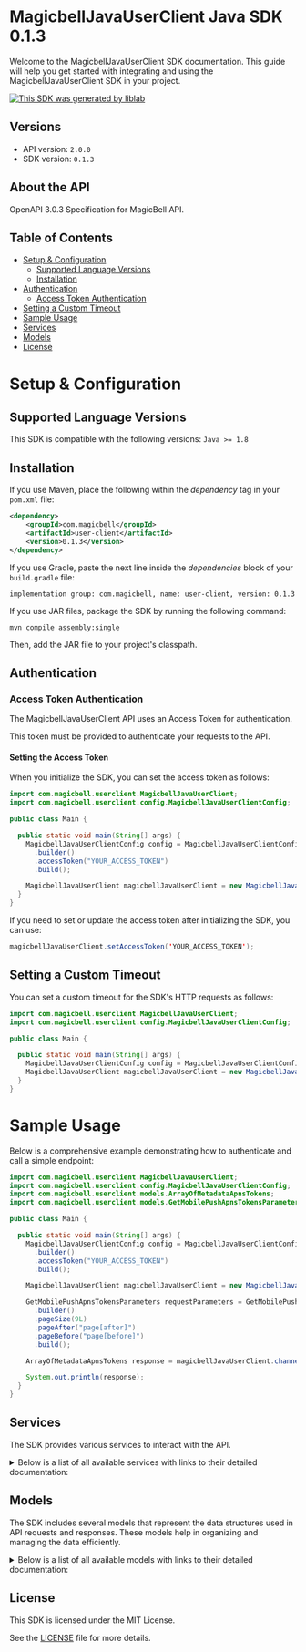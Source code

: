 # MagicbellJavaUserClient Java SDK 0.1.3

Welcome to the MagicbellJavaUserClient SDK documentation. This guide will help you get started with integrating and using the MagicbellJavaUserClient SDK in your project.

[![This SDK was generated by liblab](https://public-liblab-readme-assets.s3.us-east-1.amazonaws.com/built-by-liblab-icon.svg)](https://liblab.com/?utm_source=readme)

## Versions

- API version: `2.0.0`
- SDK version: `0.1.3`

## About the API

OpenAPI 3.0.3 Specification for MagicBell API.

## Table of Contents

- [Setup & Configuration](#setup--configuration)
  - [Supported Language Versions](#supported-language-versions)
  - [Installation](#installation)
- [Authentication](#authentication)
  - [Access Token Authentication](#access-token-authentication)
- [Setting a Custom Timeout](#setting-a-custom-timeout)
- [Sample Usage](#sample-usage)
- [Services](#services)
- [Models](#models)
- [License](#license)

# Setup & Configuration

## Supported Language Versions

This SDK is compatible with the following versions: `Java >= 1.8`

## Installation

If you use Maven, place the following within the _dependency_ tag in your `pom.xml` file:

```XML
<dependency>
    <groupId>com.magicbell</groupId>
    <artifactId>user-client</artifactId>
    <version>0.1.3</version>
</dependency>
```

If you use Gradle, paste the next line inside the _dependencies_ block of your `build.gradle` file:

```Gradle
implementation group: com.magicbell, name: user-client, version: 0.1.3
```

If you use JAR files, package the SDK by running the following command:

```shell
mvn compile assembly:single
```

Then, add the JAR file to your project's classpath.

## Authentication

### Access Token Authentication

The MagicbellJavaUserClient API uses an Access Token for authentication.

This token must be provided to authenticate your requests to the API.

#### Setting the Access Token

When you initialize the SDK, you can set the access token as follows:

```java
import com.magicbell.userclient.MagicbellJavaUserClient;
import com.magicbell.userclient.config.MagicbellJavaUserClientConfig;

public class Main {

  public static void main(String[] args) {
    MagicbellJavaUserClientConfig config = MagicbellJavaUserClientConfig
      .builder()
      .accessToken("YOUR_ACCESS_TOKEN")
      .build();

    MagicbellJavaUserClient magicbellJavaUserClient = new MagicbellJavaUserClient(config);
  }
}

```

If you need to set or update the access token after initializing the SDK, you can use:

```java
magicbellJavaUserClient.setAccessToken('YOUR_ACCESS_TOKEN');
```

## Setting a Custom Timeout

You can set a custom timeout for the SDK's HTTP requests as follows:

```java
import com.magicbell.userclient.MagicbellJavaUserClient;
import com.magicbell.userclient.config.MagicbellJavaUserClientConfig;

public class Main {

  public static void main(String[] args) {
    MagicbellJavaUserClientConfig config = MagicbellJavaUserClientConfig.builder().timeout(10000).build();
    MagicbellJavaUserClient magicbellJavaUserClient = new MagicbellJavaUserClient(config);
  }
}

```

# Sample Usage

Below is a comprehensive example demonstrating how to authenticate and call a simple endpoint:

```java
import com.magicbell.userclient.MagicbellJavaUserClient;
import com.magicbell.userclient.config.MagicbellJavaUserClientConfig;
import com.magicbell.userclient.models.ArrayOfMetadataApnsTokens;
import com.magicbell.userclient.models.GetMobilePushApnsTokensParameters;

public class Main {

  public static void main(String[] args) {
    MagicbellJavaUserClientConfig config = MagicbellJavaUserClientConfig
      .builder()
      .accessToken("YOUR_ACCESS_TOKEN")
      .build();

    MagicbellJavaUserClient magicbellJavaUserClient = new MagicbellJavaUserClient(config);

    GetMobilePushApnsTokensParameters requestParameters = GetMobilePushApnsTokensParameters
      .builder()
      .pageSize(9L)
      .pageAfter("page[after]")
      .pageBefore("page[before]")
      .build();

    ArrayOfMetadataApnsTokens response = magicbellJavaUserClient.channels.getMobilePushApnsTokens(requestParameters);

    System.out.println(response);
  }
}

```

## Services

The SDK provides various services to interact with the API.

<details> 
<summary>Below is a list of all available services with links to their detailed documentation:</summary>

| Name                                                                                                                                      |
| :---------------------------------------------------------------------------------------------------------------------------------------- |
| ChannelsService: [[Java](documentation/services/ChannelsService.md)] [[Kotlin](documentation/services/ChannelsService.kt.md)]             |
| IntegrationsService: [[Java](documentation/services/IntegrationsService.md)] [[Kotlin](documentation/services/IntegrationsService.kt.md)] |

</details>

## Models

The SDK includes several models that represent the data structures used in API requests and responses. These models help in organizing and managing the data efficiently.

<details> 
<summary>Below is a list of all available models with links to their detailed documentation:</summary>

| Name                                                                                           | Description |
| :--------------------------------------------------------------------------------------------- | :---------- |
| [ArrayOfMetadataApnsTokens](documentation/models/ArrayOfMetadataApnsTokens.md)                 |             |
| [ApnsToken](documentation/models/ApnsToken.md)                                                 |             |
| [MetadataApnsToken](documentation/models/MetadataApnsToken.md)                                 |             |
| [DiscardResult](documentation/models/DiscardResult.md)                                         |             |
| [ArrayOfMetadataExpoTokens](documentation/models/ArrayOfMetadataExpoTokens.md)                 |             |
| [ExpoToken](documentation/models/ExpoToken.md)                                                 |             |
| [MetadataExpoToken](documentation/models/MetadataExpoToken.md)                                 |             |
| [ArrayOfMetadataFcmTokens](documentation/models/ArrayOfMetadataFcmTokens.md)                   |             |
| [FcmToken](documentation/models/FcmToken.md)                                                   |             |
| [MetadataFcmToken](documentation/models/MetadataFcmToken.md)                                   |             |
| [ArrayOfMetadataSlackTokens](documentation/models/ArrayOfMetadataSlackTokens.md)               |             |
| [SlackToken](documentation/models/SlackToken.md)                                               |             |
| [MetadataSlackToken](documentation/models/MetadataSlackToken.md)                               |             |
| [ArrayOfMetadataTeamsTokens](documentation/models/ArrayOfMetadataTeamsTokens.md)               |             |
| [TeamsToken](documentation/models/TeamsToken.md)                                               |             |
| [MetadataTeamsToken](documentation/models/MetadataTeamsToken.md)                               |             |
| [ArrayOfMetadataWebPushTokens](documentation/models/ArrayOfMetadataWebPushTokens.md)           |             |
| [WebPushToken](documentation/models/WebPushToken.md)                                           |             |
| [MetadataWebPushToken](documentation/models/MetadataWebPushToken.md)                           |             |
| [InboxConfig](documentation/models/InboxConfig.md)                                             |             |
| [SlackInstallation](documentation/models/SlackInstallation.md)                                 |             |
| [SlackFinishInstallResponse](documentation/models/SlackFinishInstallResponse.md)               |             |
| [SlackStartInstall](documentation/models/SlackStartInstall.md)                                 |             |
| [SlackStartInstallResponseContent](documentation/models/SlackStartInstallResponseContent.md)   |             |
| [TemplatesInstallation](documentation/models/TemplatesInstallation.md)                         |             |
| [WebPushStartInstallationResponse](documentation/models/WebPushStartInstallationResponse.md)   |             |
| [Links](documentation/models/Links.md)                                                         |             |
| [TokenMetadata](documentation/models/TokenMetadata.md)                                         |             |
| [GetMobilePushApnsTokensParameters](documentation/models/GetMobilePushApnsTokensParameters.md) |             |
| [GetMobilePushExpoTokensParameters](documentation/models/GetMobilePushExpoTokensParameters.md) |             |
| [GetMobilePushFcmTokensParameters](documentation/models/GetMobilePushFcmTokensParameters.md)   |             |
| [GetSlackTokensParameters](documentation/models/GetSlackTokensParameters.md)                   |             |
| [GetTeamsTokensParameters](documentation/models/GetTeamsTokensParameters.md)                   |             |
| [GetWebPushTokensParameters](documentation/models/GetWebPushTokensParameters.md)               |             |

</details>

## License

This SDK is licensed under the MIT License.

See the [LICENSE](LICENSE) file for more details.
